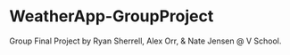 # WeatherApp-GroupProject

Group Final Project by Ryan Sherrell, Alex Orr, & Nate Jensen @ V School.

